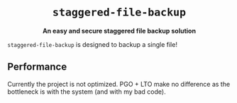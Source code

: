 <div align="center">

# `staggered-file-backup`

**An easy and secure staggered file backup solution**

</div>

`staggered-file-backup` is designed to backup a single file!

## Performance

Currently the project is not optimized.
PGO + LTO make no difference as the bottleneck is with the system (and with my bad code).
